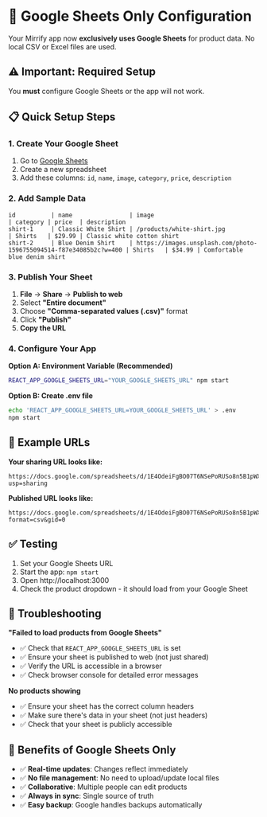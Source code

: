 # 🚀 Google Sheets Only Configuration

Your Mirrify app now **exclusively uses Google Sheets** for product data. No local CSV or Excel files are used.

## ⚠️ Important: Required Setup

You **must** configure Google Sheets or the app will not work.

## 📋 Quick Setup Steps

### 1. Create Your Google Sheet
1. Go to [Google Sheets](https://sheets.google.com)
2. Create a new spreadsheet
3. Add these columns: `id`, `name`, `image`, `category`, `price`, `description`

### 2. Add Sample Data
```
id          | name                | image                                                           | category | price  | description
shirt-1     | Classic White Shirt | /products/white-shirt.jpg                                      | Shirts   | $29.99 | Classic white cotton shirt
shirt-2     | Blue Denim Shirt    | https://images.unsplash.com/photo-1596755094514-f87e34085b2c?w=400 | Shirts   | $34.99 | Comfortable blue denim shirt
```

### 3. Publish Your Sheet
1. **File** → **Share** → **Publish to web**
2. Select **"Entire document"**
3. Choose **"Comma-separated values (.csv)"** format
4. Click **"Publish"**
5. **Copy the URL**

### 4. Configure Your App

**Option A: Environment Variable (Recommended)**
```bash
REACT_APP_GOOGLE_SHEETS_URL="YOUR_GOOGLE_SHEETS_URL" npm start
```

**Option B: Create .env file**
```bash
echo 'REACT_APP_GOOGLE_SHEETS_URL=YOUR_GOOGLE_SHEETS_URL' > .env
npm start
```

## 🔗 Example URLs

**Your sharing URL looks like:**
```
https://docs.google.com/spreadsheets/d/1E4OdeiFgBO07T6NSePoRUSo8n5B1pWX8Tt4k48bYw5w/edit?usp=sharing
```

**Published URL looks like:**
```
https://docs.google.com/spreadsheets/d/1E4OdeiFgBO07T6NSePoRUSo8n5B1pWX8Tt4k48bYw5w/export?format=csv&gid=0
```

## ✅ Testing

1. Set your Google Sheets URL
2. Start the app: `npm start`
3. Open http://localhost:3000
4. Check the product dropdown - it should load from your Google Sheet

## 🚨 Troubleshooting

**"Failed to load products from Google Sheets"**
- ✅ Check that `REACT_APP_GOOGLE_SHEETS_URL` is set
- ✅ Ensure your sheet is published to web (not just shared)
- ✅ Verify the URL is accessible in a browser
- ✅ Check browser console for detailed error messages

**No products showing**
- ✅ Ensure your sheet has the correct column headers
- ✅ Make sure there's data in your sheet (not just headers)
- ✅ Check that your sheet is publicly accessible

## 🎉 Benefits of Google Sheets Only

- ✅ **Real-time updates**: Changes reflect immediately
- ✅ **No file management**: No need to upload/update local files
- ✅ **Collaborative**: Multiple people can edit products
- ✅ **Always in sync**: Single source of truth
- ✅ **Easy backup**: Google handles backups automatically
